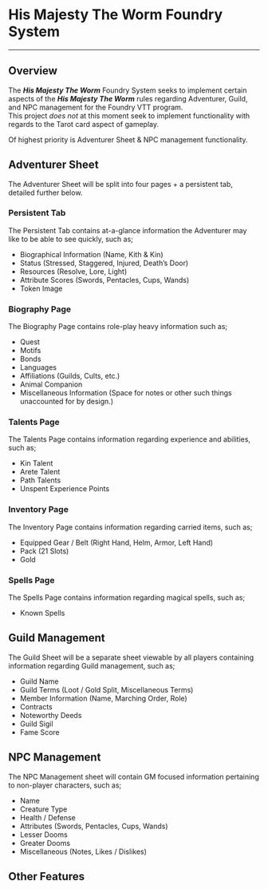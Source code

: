 # His Majesty The Worm Foundry System

---

## Overview

The ***His Majesty The Worm*** Foundry System seeks to implement certain aspects of the ***His Majesty The Worm*** rules regarding Adventurer, Guild, and NPC management for the Foundry VTT program.   
This project *does not* at this moment seek to implement functionality with regards to the Tarot card aspect of gameplay.

Of highest priority is Adventurer Sheet & NPC management functionality.

## Adventurer Sheet 

The Adventurer Sheet will be split into four pages \+ a persistent tab, detailed further below.

### Persistent Tab

The Persistent Tab contains at-a-glance information the Adventurer may like to be able to see quickly, such as;

* Biographical Information (Name, Kith & Kin)  
* Status (Stressed, Staggered, Injured, Death’s Door)  
* Resources (Resolve, Lore, Light)  
* Attribute Scores (Swords, Pentacles, Cups, Wands)  
* Token Image

### Biography Page

The Biography Page contains role-play heavy information such as;

* Quest  
* Motifs  
* Bonds  
* Languages  
* Affiliations (Guilds, Cults, etc.)  
* Animal Companion  
* Miscellaneous Information (Space for notes or other such things unaccounted for by design.)

### Talents Page

The Talents Page contains information regarding experience and abilities, such as;

* Kin Talent  
* Arete Talent  
* Path Talents  
* Unspent Experience Points

### Inventory Page

The Inventory Page contains information regarding carried items, such as;

* Equipped Gear / Belt (Right Hand, Helm, Armor, Left Hand)  
* Pack (21 Slots)  
* Gold

### Spells Page

The Spells Page contains information regarding magical spells, such as;

* Known Spells

## Guild Management

The Guild Sheet will be a separate sheet viewable by all players containing information regarding Guild management, such as;

* Guild Name  
* Guild Terms (Loot / Gold Split, Miscellaneous Terms)  
* Member Information (Name, Marching Order, Role)  
* Contracts  
* Noteworthy Deeds  
* Guild Sigil  
* Fame Score

## NPC Management

The NPC Management sheet will contain GM focused information pertaining to non-player characters, such as;

* Name  
* Creature Type  
* Health / Defense  
* Attributes (Swords, Pentacles, Cups, Wands)  
* Lesser Dooms  
* Greater Dooms  
* Miscellaneous (Notes, Likes / Dislikes)

## Other Features